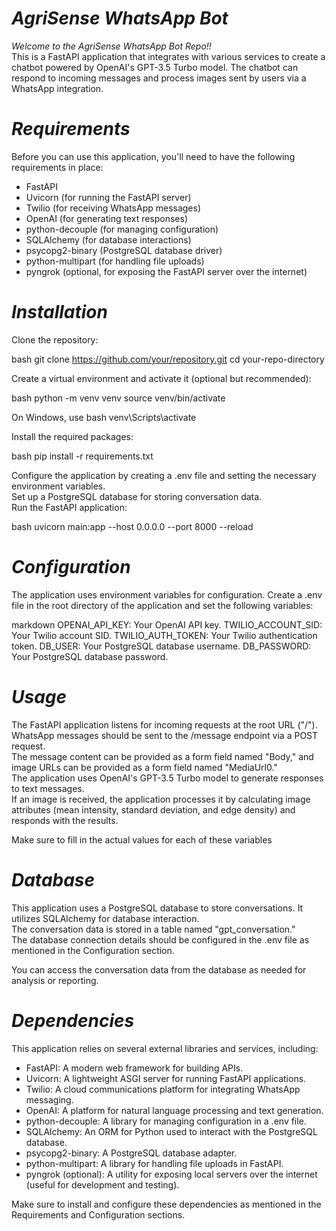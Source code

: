 #  *AgriSense WhatsApp Bot*
*Welcome to the AgriSense WhatsApp Bot Repo!!*  
This is a FastAPI application that integrates with various services to create a chatbot powered by OpenAI's GPT-3.5 Turbo model. The chatbot can respond to incoming messages and process images sent by users via a WhatsApp integration.

# *Requirements*  
Before you can use this application, you'll need to have the following requirements in place:

- FastAPI
- Uvicorn (for running the FastAPI server)  
- Twilio (for receiving WhatsApp messages)  
- OpenAI (for generating text responses)  
- python-decouple (for managing configuration)  
- SQLAlchemy (for database interactions)  
- psycopg2-binary (PostgreSQL database driver)  
- python-multipart (for handling file uploads)  
- pyngrok (optional, for exposing the FastAPI server over the internet)

# *Installation*  
Clone the repository:

bash
git clone https://github.com/your/repository.git
cd your-repo-directory  


Create a virtual environment and activate it (optional but recommended):

bash
python -m venv venv
source venv/bin/activate

On Windows, use
bash
venv\Scripts\activate
 
Install the required packages:

bash
pip install -r requirements.txt

Configure the application by creating a .env file and setting the necessary environment variables.  
Set up a PostgreSQL database for storing conversation data.  
Run the FastAPI application:

bash
uvicorn main:app --host 0.0.0.0 --port 8000 --reload

# *Configuration*
The application uses environment variables for configuration. Create a .env file in the root directory of the application and set the following variables:  

markdown 
OPENAI_API_KEY: Your OpenAI API key.
TWILIO_ACCOUNT_SID: Your Twilio account SID.
TWILIO_AUTH_TOKEN: Your Twilio authentication token.
DB_USER: Your PostgreSQL database username.
DB_PASSWORD: Your PostgreSQL database password.


# *Usage*
The FastAPI application listens for incoming requests at the root URL ("/").  
WhatsApp messages should be sent to the /message endpoint via a POST request.  
The message content can be provided as a form field named "Body," and image URLs can be provided as a form field named "MediaUrl0."  
The application uses OpenAI's GPT-3.5 Turbo model to generate responses to text messages.  
If an image is received, the application processes it by calculating image attributes (mean intensity, standard deviation, and edge density) and responds with the results.

Make sure to fill in the actual values for each of these variables

# *Database*
This application uses a PostgreSQL database to store conversations. It utilizes SQLAlchemy for database interaction.  
The conversation data is stored in a table named "gpt_conversation."   
The database connection details should be configured in the .env file as mentioned in the Configuration section.  

You can access the conversation data from the database as needed for analysis or reporting.

# *Dependencies*
This application relies on several external libraries and services, including:  

- FastAPI: A modern web framework for building APIs.
- Uvicorn: A lightweight ASGI server for running FastAPI applications.
- Twilio: A cloud communications platform for integrating WhatsApp messaging.
- OpenAI: A platform for natural language processing and text generation.
- python-decouple: A library for managing configuration in a .env file.
- SQLAlchemy: An ORM for Python used to interact with the PostgreSQL database.
- psycopg2-binary: A PostgreSQL database adapter.
- python-multipart: A library for handling file uploads in FastAPI.
- pyngrok (optional): A utility for exposing local servers over the internet (useful for development and testing).

Make sure to install and configure these dependencies as mentioned in the Requirements and Configuration sections.
